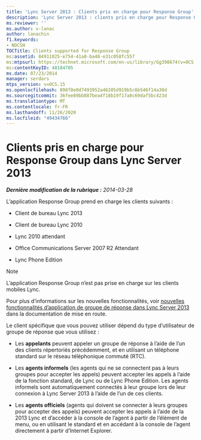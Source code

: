 ```yaml
---
title: 'Lync Server 2013 : Clients pris en charge pour Response Group'
description: 'Lync Server 2013 : clients pris en charge pour Response Group.'
ms.reviewer: ''
ms.author: v-lanac
author: lanachin
f1.keywords:
- NOCSH
TOCTitle: Clients supported for Response Group
ms:assetid: 84911025-e754-41a8-ba48-e31c058fc557
ms:mtpsurl: https://technet.microsoft.com/en-us/library/Gg398674(v=OCS.15)
ms:contentKeyID: 48184705
ms.date: 07/23/2014
manager: serdars
mtps_version: v=OCS.15
ms.openlocfilehash: 898f8e0d7493952a46205d919b5c6b546f14a30d
ms.sourcegitcommit: 36fee89bb887bea4f18b19f17a8c69daf5bc423d
ms.translationtype: MT
ms.contentlocale: fr-FR
ms.lasthandoff: 11/26/2020
ms.locfileid: "49434766"
---
```

# <a name="clients-supported-for-response-group-in-lync-server-2013"></a>Clients pris en charge pour Response Group dans Lync Server 2013

<div data-xmlns="http://www.w3.org/1999/xhtml">

<div class="topic" data-xmlns="http://www.w3.org/1999/xhtml" data-msxsl="urn:schemas-microsoft-com:xslt" data-cs="https://msdn.microsoft.com/">

<div data-asp="https://msdn2.microsoft.com/asp">



</div>

<div id="mainSection">

<div id="mainBody">

<span> </span>

_**Dernière modification de la rubrique :** 2014-03-28_

L’application Response Group prend en charge les clients suivants :

  - Client de bureau Lync 2013

  - Client de bureau Lync 2010

  - Lync 2010 attendant

  - Office Communications Server 2007 R2 Attendant

  - Lync Phone Edition

<div>


> [!NOTE]  
> L’application Response Group n’est pas prise en charge sur les clients mobiles Lync.



</div>

Pour plus d’informations sur les nouvelles fonctionnalités, voir [nouvelles fonctionnalités d’application de groupe de réponse dans Lync Server 2013](lync-server-2013-new-response-group-application-features.md) dans la documentation de mise en route.

Le client spécifique que vous pouvez utiliser dépend du type d’utilisateur de groupe de réponse que vous utilisez :

  - Les **appelants** peuvent appeler un groupe de réponse à l’aide de l’un des clients répertoriés précédemment, et en utilisant un téléphone standard sur le réseau téléphonique commuté (RTC).

  - Les **agents informels** (les agents qui ne se connectent pas à leurs groupes pour accepter les appels) peuvent accepter les appels à l’aide de la fonction standard, de Lync ou de Lync Phone Edition. Les agents informels sont automatiquement connectés à leur groupe lors de leur connexion à Lync Server 2013 à l’aide de l’un de ces clients.

  - Les **agents officiels** (agents qui doivent se connecter à leurs groupes pour accepter des appels) peuvent accepter les appels à l’aide de la 2013 Lync et d’accéder à la console de l’agent à partir de l’élément de menu, ou en utilisant le standard et en accédant à la console de l’agent directement à partir d’Internet Explorer.

</div>

<span> </span>

</div>

</div>

</div>

